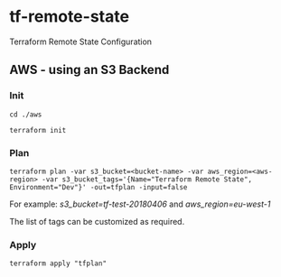 # tf-remote-state
Terraform Remote State Configuration

## AWS - using an S3 Backend

### Init
```cd ./aws```

```terraform init```

### Plan
```terraform plan -var s3_bucket=<bucket-name> -var aws_region=<aws-region> -var s3_bucket_tags='{Name="Terraform Remote State", Environment="Dev"}' -out=tfplan -input=false```

For example: _s3_bucket=tf-test-20180406_ and  _aws_region=eu-west-1_

The list of tags can be customized as required.

### Apply

```terraform apply "tfplan"```
